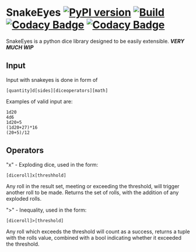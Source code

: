 # SnakeEyes [![PyPI version](https://badge.fury.io/py/snakeeyes-spaceprius.svg)](https://badge.fury.io/py/snakeeyes-spaceprius) [![Build](https://github.com/SpacePrius/SnakeEyes/actions/workflows/python-package.yml/badge.svg)](https://github.com/SpacePrius/SnakeEyes/actions/workflows/python-package.yml)[![Codacy Badge](https://app.codacy.com/project/badge/Grade/f0b91062a63b48a3a0c7f73858583b75)](https://www.codacy.com/gh/SpacePrius/SnakeEyes/dashboard?utm_source=github.com&amp;utm_medium=referral&amp;utm_content=SpacePrius/SnakeEyes&amp;utm_campaign=Badge_Grade) [![Codacy Badge](https://app.codacy.com/project/badge/Coverage/f0b91062a63b48a3a0c7f73858583b75)](https://www.codacy.com/gh/SpacePrius/SnakeEyes/dashboard?utm_source=github.com&utm_medium=referral&utm_content=SpacePrius/SnakeEyes&utm_campaign=Badge_Coverage)
SnakeEyes is a python dice library designed to be easily extensible.
***VERY MUCH WIP***

## Input
Input with snakeyes is done in form of
```
[quantity]d[sides][diceoperators][math]
```

Examples of valid input are:
```
1d20
4d6
1d20+5
(1d20+27)*16
(20+5)/12
```

## Operators
"x" - Exploding dice, used in the form:
```
[diceroll]x[threshhold]
```

Any roll in the result set, meeting or exceeding the threshold, will trigger another roll to be made. Returns the set of rolls, with the addition of any exploded rolls.

">" - Inequality, used in the form:
```
[diceroll]>[threshold]
```
Any roll which exceeds the threshold will count as a success, returns a tuple with the rolls value, combined with a bool indicating whether it exceeded the threshold.
